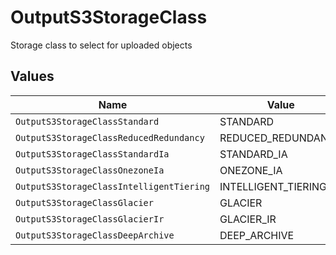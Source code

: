 # OutputS3StorageClass

Storage class to select for uploaded objects


## Values

| Name                                     | Value                                    |
| ---------------------------------------- | ---------------------------------------- |
| `OutputS3StorageClassStandard`           | STANDARD                                 |
| `OutputS3StorageClassReducedRedundancy`  | REDUCED_REDUNDANCY                       |
| `OutputS3StorageClassStandardIa`         | STANDARD_IA                              |
| `OutputS3StorageClassOnezoneIa`          | ONEZONE_IA                               |
| `OutputS3StorageClassIntelligentTiering` | INTELLIGENT_TIERING                      |
| `OutputS3StorageClassGlacier`            | GLACIER                                  |
| `OutputS3StorageClassGlacierIr`          | GLACIER_IR                               |
| `OutputS3StorageClassDeepArchive`        | DEEP_ARCHIVE                             |